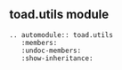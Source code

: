 ## toad.utils module


```eval_rst
.. automodule:: toad.utils
   :members:
   :undoc-members:
   :show-inheritance:
```
